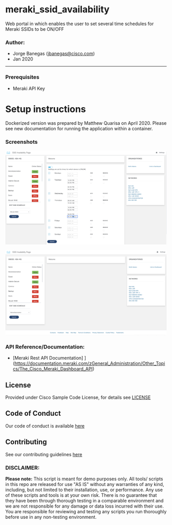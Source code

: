 # meraki_ssid_availability
Web portal in which enables the user to set several time schedules for Meraki SSIDs to be ON/OFF

### Author:

* Jorge Banegas (jbanegas@cisco.com)
*  Jan 2020
***

### Prerequisites
* Meraki API Key

# Setup instructions
Dockerized version was prepared by Matthew Quarisa on April 2020.
Please see new documentation for running the application within a container.

### Screenshots

![alt text](images/screenshot1.png)

![alt text](images/screenshot2.png)

### API Reference/Documentation:
* [Meraki Rest API Documentation] ] (https://documentation.meraki.com/zGeneral_Administration/Other_Topics/The_Cisco_Meraki_Dashboard_API)

## License
Provided under Cisco Sample Code License, for details see [LICENSE](LICENSE)

## Code of Conduct
Our code of conduct is available [here](CODE_OF_CONDUCT.md)

## Contributing
See our contributing guidelines [here](CONTRIBUTING.md)

### DISCLAIMER:
<b>Please note:</b> This script is meant for demo purposes only. All tools/ scripts in this repo are released for use "AS IS" without any warranties of any kind, including, but not limited to their installation, use, or performance. Any use of these scripts and tools is at your own risk. There is no guarantee that they have been through thorough testing in a comparable environment and we are not responsible for any damage or data loss incurred with their use.
You are responsible for reviewing and testing any scripts you run thoroughly before use in any non-testing environment.
